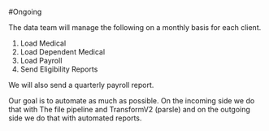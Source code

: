 #Ongoing

The data team will manage the following on a monthly basis for each client.

1. Load Medical
2. Load Dependent Medical
3. Load Payroll
4. Send Eligibility Reports

We will also send a quarterly payroll report.

Our goal is to automate as much as possible. On the incoming side we do that with The file pipeline and TransformV2 (parsle) and on the outgoing side we do that with automated reports.